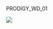 PRODIGY_WD_01

<img align = "center" src="blob:moz-extension://421a5de3-0fc2-44c7-a07d-733b1103a479/b8f8e718-245b-4431-b2e8-2c82ab30fcb4">
